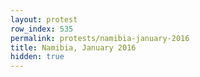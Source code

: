 ```yaml
---
layout: protest
row_index: 535
permalink: protests/namibia-january-2016
title: Namibia, January 2016
hidden: true
---
```

